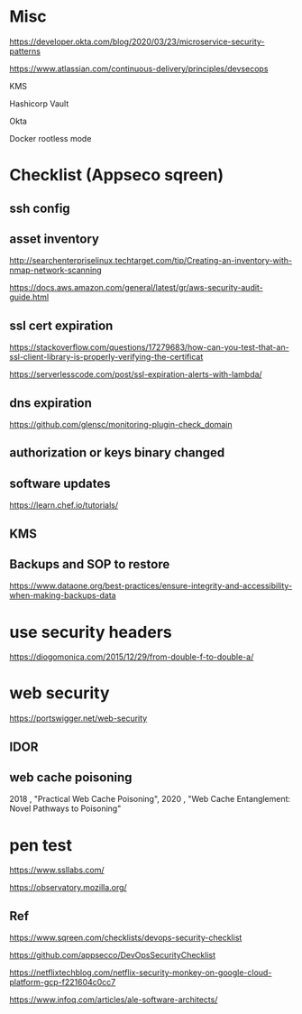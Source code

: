 
# Misc

https://developer.okta.com/blog/2020/03/23/microservice-security-patterns

https://www.atlassian.com/continuous-delivery/principles/devsecops

KMS

Hashicorp Vault

Okta

Docker rootless mode

# Checklist (Appseco sqreen)

## ssh config

## asset inventory

http://searchenterpriselinux.techtarget.com/tip/Creating-an-inventory-with-nmap-network-scanning

https://docs.aws.amazon.com/general/latest/gr/aws-security-audit-guide.html

## ssl cert expiration

https://stackoverflow.com/questions/17279683/how-can-you-test-that-an-ssl-client-library-is-properly-verifying-the-certificat

https://serverlesscode.com/post/ssl-expiration-alerts-with-lambda/

## dns expiration

https://github.com/glensc/monitoring-plugin-check_domain

## authorization or keys binary changed

## software updates

https://learn.chef.io/tutorials/

## KMS

## Backups and SOP to restore

https://www.dataone.org/best-practices/ensure-integrity-and-accessibility-when-making-backups-data

# use security headers

https://diogomonica.com/2015/12/29/from-double-f-to-double-a/

# web security

https://portswigger.net/web-security

## IDOR

## web cache poisoning

2018 , "Practical Web Cache Poisoning", 
2020 , "Web Cache Entanglement: Novel Pathways to Poisoning"

# pen test

https://www.ssllabs.com/

https://observatory.mozilla.org/

## Ref

https://www.sqreen.com/checklists/devops-security-checklist

https://github.com/appsecco/DevOpsSecurityChecklist

https://netflixtechblog.com/netflix-security-monkey-on-google-cloud-platform-gcp-f221604c0cc7

https://www.infoq.com/articles/ale-software-architects/

